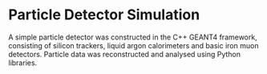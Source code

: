 # Particle Detector Simulation

A simple particle detector was constructed in the C++ GEANT4 framework, consisting of silicon trackers, liquid argon calorimeters and basic iron muon detectors. Particle data was reconstructed and analysed using Python libraries.



